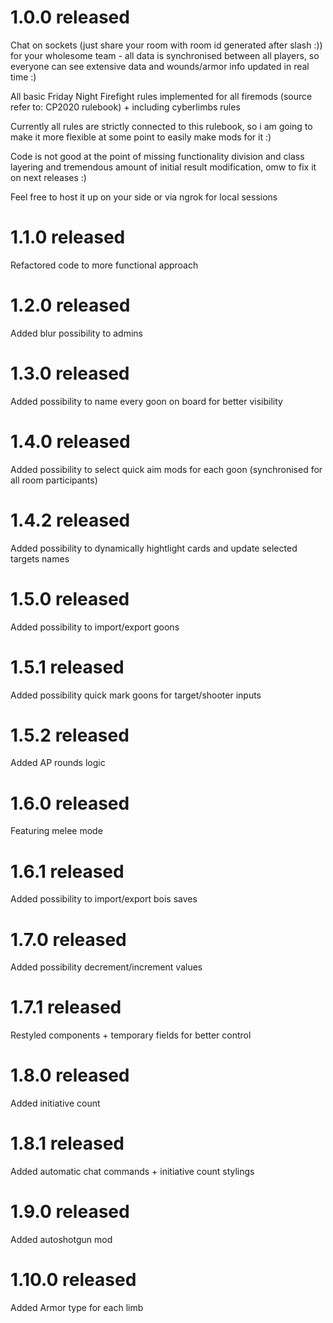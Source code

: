 # 1.0.0 released
Chat on sockets (just share your room with room id generated after slash :)) for your wholesome team - all data is synchronised between all players, so everyone can see extensive data and wounds/armor info updated in real time :)

All basic Friday Night Firefight rules implemented for all firemods (source refer to: CP2020 rulebook) + including cyberlimbs rules

Currently all rules are strictly connected to this rulebook, so i am going to make it more flexible at some point to easily make mods for it :) 

Code is not good at the point of missing functionality division and class layering and tremendous amount of initial result modification, omw to fix it on next releases :)

Feel free to host it up on your side or via ngrok for local sessions

# 1.1.0 released
Refactored code to more functional approach

# 1.2.0 released
Added blur possibility to admins

# 1.3.0 released
Added possibility to name every goon on board for better visibility

# 1.4.0 released
Added possibility to select quick aim mods for each goon (synchronised for all room participants)

# 1.4.2 released
Added possibility to dynamically hightlight cards and update selected targets names

# 1.5.0 released
Added possibility to import/export goons

# 1.5.1 released
Added possibility quick mark goons for target/shooter inputs

# 1.5.2 released
Added AP rounds logic

# 1.6.0 released
Featuring melee mode

# 1.6.1 released
Added possibility to import/export bois saves

# 1.7.0 released
Added possibility decrement/increment values

# 1.7.1 released
Restyled components + temporary fields for better control

# 1.8.0 released
Added initiative count

# 1.8.1 released
Added automatic chat commands + initiative count stylings

# 1.9.0 released
Added autoshotgun mod

# 1.10.0 released
Added Armor type for each limb